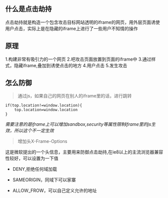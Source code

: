 ## 什么是点击劫持

点击劫持就是构造一个包含攻击目标网站透明的iframe的网页，用外层页面诱使用户点击，实际上是在隐藏的iframe上进行了一些用户不知情的操作

## 原理

1.构建非常有吸引力的一个网页
2.吧攻击页面放置到页面的iframe中
3.通过样式，隐藏iframe,叠加到诱使点击的地方
4.用户点击
5.发生攻击

## 怎么防御

> 通过js，如果自己的网页在别人的iframe里的话，进行跳转

```
if(top.location!=window.location){
    top.location=window.location
}
```

*需要注意的是iframe上可以增加sandbox,security等属性限制iframe里的js生效，所以这个不一定生效*
> 增加头X-Frame-Options

这是微软提出的一个头信息，主要用来防御点击劫持,在ie8以上的主流浏览器兼容性较好，可以设置为一下值

- DENY,拒绝任何域加载

- SAMEORIGIN，同域下可以家寨

- ALLOW_FROW，可以自己定义允许的地址